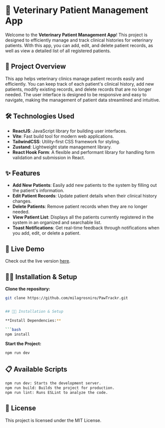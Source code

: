 # 🐾 Veterinary Patient Management App

Welcome to the **Veterinary Patient Management App**! This project is designed to efficiently manage and track clinical histories for veterinary patients. With this app, you can add, edit, and delete patient records, as well as view a detailed list of all registered patients.

## 🚀 Project Overview

This app helps veterinary clinics manage patient records easily and efficiently. You can keep track of each patient's clinical history, add new patients, modify existing records, and delete records that are no longer needed. The user interface is designed to be responsive and easy to navigate, making the management of patient data streamlined and intuitive.

## 🛠️ Technologies Used

- **ReactJS**: JavaScript library for building user interfaces.
- **Vite**: Fast build tool for modern web applications.
- **TailwindCSS**: Utility-first CSS framework for styling.
- **Zustand**: Lightweight state management library.
- **React Hook Form**: A flexible and performant library for handling form validation and submission in React.

## ✨ Features

- **Add New Patients**: Easily add new patients to the system by filling out the patient's information.
- **Edit Patient Records**: Update patient details when their clinical history changes.
- **Delete Patients**: Remove patient records when they are no longer needed.
- **View Patient List**: Displays all the patients currently registered in the system in an organized and searchable list.
- **Toast Notifications**: Get real-time feedback through notifications when you add, edit, or delete a patient.

## 🚀 Live Demo

Check out the live version [here](https://66f14044856abdd44563c921--effulgent-zabaione-d0cf41.netlify.app/).

## 🧑‍💻 Installation & Setup

**Clone the repository:**

```bash
git clone https://github.com/milagrosniro/PawTrackr.git


## 🧑‍💻 Installation & Setup

**Install Dependencies:**

```bash
npm install
```
**Start the Project:**

```bash
npm run dev

```

## 📋 Available Scripts
```bash
npm run dev: Starts the development server.
npm run build: Builds the project for production.
npm run lint: Runs ESLint to analyze the code.

 ```

## 📝 License
This project is licensed under the MIT License.
